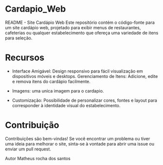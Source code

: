 # Cardapio_Web
README - Site Cardápio Web
Este repositório contém o código-fonte para um site cardápio web, projetado para exibir menus de restaurantes, cafeterias ou qualquer estabelecimento que ofereça uma variedade de itens para seleção.
 
# Recursos
* Interface Amigável: Design responsivo para fácil visualização em dispositivos móveis e desktops.
Gerenciamento de Itens: Adicione, edite e remova itens do cardápio facilmente.

* Imagens: uma unica imagem para o cardapio.
* Customização: Possibilidade de personalizar cores, fontes e layout para corresponder à identidade visual do estabelecimento.

 
# Contribuição
Contribuições são bem-vindas! Se você encontrar um problema ou tiver uma ideia para melhorar o site, sinta-se à vontade para abrir uma issue ou enviar um pull request.
 
Autor
Matheus rocha dos santos